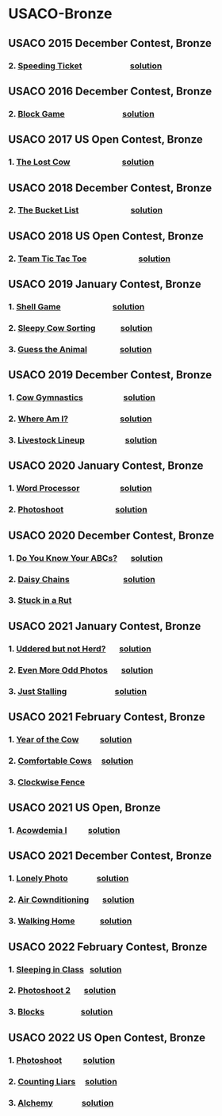 # USACO-Bronze

## USACO 2015 December Contest, Bronze
### 2.  [Speeding Ticket](http://www.usaco.org/index.php?page=viewproblem2&cpid=568)     &nbsp; &nbsp; &nbsp; &nbsp; &nbsp; &nbsp; &nbsp; &nbsp; &nbsp; &nbsp; &nbsp; &nbsp;      [solution](solution/dec_2015/speed_ticket.py) 

## USACO 2016 December Contest, Bronze
### 2.  [Block Game](http://www.usaco.org/index.php?page=viewproblem2&cpid=664)     &nbsp; &nbsp;&nbsp; &nbsp; &nbsp;  &nbsp; &nbsp; &nbsp; &nbsp; &nbsp; &nbsp; &nbsp; &nbsp; &nbsp; &nbsp;      [solution](solution/dec_2016/cow_blocks.py) 

## USACO 2017 US Open Contest, Bronze
### 1.  [The Lost Cow](http://www.usaco.org/index.php?page=viewproblem2&cpid=735)     &nbsp; &nbsp; &nbsp;  &nbsp; &nbsp; &nbsp; &nbsp; &nbsp; &nbsp; &nbsp; &nbsp; &nbsp; &nbsp;      [solution](solution/open_2017/LostCow_17_open_Jan.py) 

## USACO 2018 December Contest, Bronze
### 2.  [The Bucket List](http://www.usaco.org/index.php?page=viewproblem2&cpid=856)     &nbsp; &nbsp; &nbsp;  &nbsp; &nbsp; &nbsp; &nbsp; &nbsp; &nbsp; &nbsp; &nbsp; &nbsp; &nbsp;      [solution](solution/dec_2018/Bucket_18_dec.py) 

## USACO 2018 US Open Contest, Bronze
### 2.  [Team Tic Tac Toe](http://www.usaco.org/index.php?page=viewproblem2&cpid=831)     &nbsp; &nbsp; &nbsp;  &nbsp; &nbsp; &nbsp; &nbsp; &nbsp; &nbsp; &nbsp; &nbsp; &nbsp; &nbsp;      [solution](solution/dec_2018/Bucket_18_dec.py)

## USACO 2019 January Contest, Bronze
### 1.  [Shell Game](http://www.usaco.org/index.php?page=viewproblem2&cpid=891)     &nbsp; &nbsp; &nbsp;  &nbsp; &nbsp; &nbsp; &nbsp; &nbsp; &nbsp; &nbsp; &nbsp; &nbsp; &nbsp;      [solution](solution/jan_2019/Shell_Game_jan2019.py) 
### 2. [Sleepy Cow Sorting](http://www.usaco.org/index.php?page=viewproblem2&cpid=892)   &nbsp; &nbsp; &nbsp; &nbsp; &nbsp; &nbsp;      [solution](solution/jan_2019/SleepyCowSorting_19_Jan.py)
### 3.  [Guess the Animal](http://www.usaco.org/index.php?page=viewproblem2&cpid=893)   &nbsp; &nbsp;  &nbsp; &nbsp; &nbsp; &nbsp; &nbsp; &nbsp;      [solution](solution/jan_2019/GuessAnimal_19_Jan.py)


## USACO 2019 December Contest, Bronze
### 1.  [Cow Gymnastics](http://www.usaco.org/index.php?page=viewproblem2&cpid=963)    &nbsp; &nbsp; &nbsp; &nbsp; &nbsp; &nbsp; &nbsp; &nbsp; &nbsp; &nbsp;      [solution](solution/dec_2019/cow_gymnastics.py)

### 2.  [Where Am I?](http://www.usaco.org/index.php?page=viewproblem2&cpid=964)    &nbsp; &nbsp; &nbsp; &nbsp; &nbsp; &nbsp; &nbsp; &nbsp; &nbsp; &nbsp; &nbsp; &nbsp; &nbsp;      [solution](solution/dec_2019/whereami.py)

### 3.  [Livestock Lineup](http://www.usaco.org/index.php?page=viewproblem2&cpid=965)   &nbsp; &nbsp; &nbsp; &nbsp; &nbsp; &nbsp; &nbsp; &nbsp; &nbsp; &nbsp;      [solution](solution/dec_2019/lineup.py)

## USACO 2020 January Contest, Bronze
### 1.  [Word Processor](http://www.usaco.org/index.php?page=viewproblem2&cpid=987)    &nbsp; &nbsp; &nbsp; &nbsp; &nbsp; &nbsp; &nbsp; &nbsp; &nbsp; &nbsp;      [solution](solution/jan_2020/word_processor.py)

### 2.  [Photoshoot](http://www.usaco.org/index.php?page=viewproblem2&cpid=988)   &nbsp; &nbsp; &nbsp; &nbsp; &nbsp; &nbsp; &nbsp; &nbsp; &nbsp; &nbsp; &nbsp; &nbsp; &nbsp;      [solution](solution/jan_2020/photo_shoot.py)


## USACO 2020 December Contest, Bronze
### 1.  [Do You Know Your ABCs?](http://www.usaco.org/index.php?page=viewproblem2&cpid=1059)    &nbsp; &nbsp; &nbsp;     [solution](solution/dec_2020/abc.py)

### 2.  [Daisy Chains](http://www.usaco.org/index.php?page=viewproblem2&cpid=1060)       &nbsp; &nbsp;  &nbsp; &nbsp; &nbsp; &nbsp; &nbsp; &nbsp; &nbsp;&nbsp; &nbsp; &nbsp; &nbsp; &nbsp;        [solution](solution/dec_2020/daisy_chains.py)

### 3.  [Stuck in a Rut](http://www.usaco.org/index.php?page=viewproblem2&cpid=1061)  


## USACO 2021 January Contest, Bronze

### 1.  [Uddered but not Herd?](http://www.usaco.org/index.php?page=viewproblem2&cpid=1083)    &nbsp; &nbsp; &nbsp;     [solution](solution/jan_2021/Uddered_2021_jan.py)

### 2.  [Even More Odd Photos](http://www.usaco.org/index.php?page=viewproblem2&cpid=1084)      &nbsp; &nbsp; &nbsp;  [solution](solution/jan_2021/even_more_odd_photos.py)     

### 3.  [Just Stalling](http://www.usaco.org/index.php?page=viewproblem2&cpid=1085)   &nbsp; &nbsp; &nbsp; &nbsp; &nbsp; &nbsp; &nbsp; &nbsp; &nbsp; &nbsp; &nbsp; &nbsp;    [solution](solution/jan_2021/just_stalling.py)


##  USACO 2021 February Contest, Bronze

### 1. [Year of the Cow](http://www.usaco.org/index.php?page=viewproblem2&cpid=1107)    &nbsp; &nbsp; &nbsp; &nbsp; &nbsp;      [solution](solution/open_2017/LostCow_17_open_Jan.py)

### 2. [Comfortable Cows](http://www.usaco.org/index.php?page=viewproblem2&cpid=1108)    &nbsp; &nbsp;  [solution](solution/feb_2021/comfortable_cows.py)

### 3. [Clockwise Fence](http://www.usaco.org/index.php?page=viewproblem2&cpid=1109)    &nbsp; &nbsp; &nbsp;     


## USACO 2021 US Open, Bronze
### 1. [Acowdemia I](http://www.usaco.org/index.php?page=viewproblem2&cpid=1131)    &nbsp; &nbsp; &nbsp; &nbsp; &nbsp;      [solution](solution/open_2021/Acowdemia_I.py)

## USACO 2021 December Contest, Bronze
### 1. [Lonely Photo](http://www.usaco.org/index.php?page=viewproblem2&cpid=1155)    &nbsp; &nbsp; &nbsp; &nbsp; &nbsp; &nbsp; &nbsp;      [solution](solution/dec_2021/lonely_photo.py) 
### 2. [Air Cownditioning](http://www.usaco.org/index.php?page=viewproblem2&cpid=1156)     &nbsp; &nbsp; &nbsp;   [solution](solution/dec_2021/ac.py)
### 3. [Walking Home](http://www.usaco.org/index.php?page=viewproblem2&cpid=1157)    &nbsp;  &nbsp; &nbsp; &nbsp; &nbsp; &nbsp;   [solution](solution/dec_2021/walk.py)

## USACO 2022 February Contest, Bronze
### 1. [Sleeping in Class](http://www.usaco.org/index.php?page=viewproblem2&cpid=1203)    &nbsp;  [solution](solution/feb_2022/sleep.py)     
### 2. [Photoshoot 2](http://www.usaco.org/index.php?page=viewproblem2&cpid=1204)     &nbsp; &nbsp; &nbsp;   [solution](solution/feb_2022/photo_shoot.py)
### 3. [Blocks](http://www.usaco.org/index.php?page=viewproblem2&cpid=1205)    &nbsp; &nbsp; &nbsp; &nbsp; &nbsp; &nbsp; &nbsp; &nbsp; &nbsp;   [solution](solution/feb_2022/blocks.py)  

## USACO 2022 US Open Contest, Bronze
### 1. [Photoshoot](http://www.usaco.org/index.php?page=viewproblem2&cpid=1227)     &nbsp; &nbsp; &nbsp; &nbsp; &nbsp;  [solution](solution/open_2022/Photoshoot_open_22.py)     
### 2. [Counting Liars](http://www.usaco.org/index.php?page=viewproblem2&cpid=1228)   &nbsp; &nbsp;   [solution](solution/open_2022/Counting_Liars_open_22.py)
### 3. [Alchemy](http://www.usaco.org/index.php?page=viewproblem2&cpid=1229)      &nbsp; &nbsp; &nbsp; &nbsp; &nbsp; &nbsp; &nbsp;   [solution]()  

